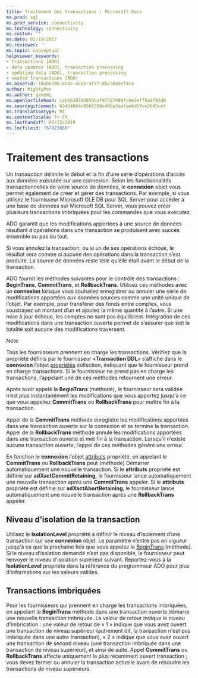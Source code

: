 ```yaml
---
title: Traitement des transactions | Microsoft Docs
ms.prod: sql
ms.prod_service: connectivity
ms.technology: connectivity
ms.custom: ''
ms.date: 01/19/2017
ms.reviewer: ''
ms.topic: conceptual
helpviewer_keywords:
- transactions [ADO]
- data updates [ADO], transaction processing
- updating data [ADO], transaction processing
- nested transactions [ADO]
ms.assetid: 74ab6706-e2dc-42cb-af77-dbc58a9cf4ce
author: MightyPen
ms.author: genemi
ms.openlocfilehash: cab6638704856baf873274807c0e2eff9a1f92d8
ms.sourcegitcommit: b2464064c0566590e486a3aafae6d67ce2645cef
ms.translationtype: MT
ms.contentlocale: fr-FR
ms.lasthandoff: 07/15/2019
ms.locfileid: "67923860"
---
```

# <a name="transaction-processing"></a>Traitement des transactions
Un *transaction* délimite le début et la fin d’une série d’opérations d’accès aux données exécutée sur une connexion. Selon les fonctionnalités transactionnelles de votre source de données, le **connexion** objet vous permet également de créer et gérer des transactions. Par exemple, si vous utilisez le fournisseur Microsoft OLE DB pour SQL Server pour accéder à une base de données sur Microsoft SQL Server, vous pouvez créer plusieurs transactions imbriquées pour les commandes que vous exécutez.  
  
 ADO garantit que les modifications apportées à une source de données résultant d’opérations dans une transaction se produisent avec succès ensemble ou pas du tout.  
  
 Si vous annulez la transaction, ou si un de ses opérations échoue, le résultat sera comme si aucune des opérations dans la transaction s’est produite. La source de données reste telle qu’elle était avant le début de la transaction.  
  
 ADO fournit les méthodes suivantes pour le contrôle des transactions : **BeginTrans**, **CommitTrans**, et **RollbackTrans**. Utilisez ces méthodes avec un **connexion** lorsque vous souhaitez enregistrer ou annuler une série de modifications apportées aux données sources comme une unité unique de l’objet. Par exemple, pour transférer des fonds entre comptes, vous soustrayez un montant d’un et ajoutez la même quantité à l’autre. Si une mise à jour échoue, les comptes ne sont pas équilibrent. Intégration de ces modifications dans une transaction ouverte permet de s’assurer que soit la totalité soit aucune des modifications traversent.  
  
> [!NOTE]
>  Tous les fournisseurs prennent en charge les transactions. Vérifiez que la propriété définis par le fournisseur «**Transaction DDL**» s’affiche dans le **connexion** l’objet [propriétés](../../../ado/reference/ado-api/properties-collection-ado.md) collection, indiquant que le fournisseur prend en charge transactions. Si le fournisseur ne prend pas en charge les transactions, l’appelant une de ces méthodes retournent une erreur.  
  
 Après avoir appelé la **BeginTrans** (méthode), le fournisseur sera validée n’est plus instantanément les modifications que vous apportez jusqu'à ce que vous appeliez **CommitTrans** ou **RollbackTrans** pour mettre fin à la transaction.  
  
 Appel de la **CommitTrans** méthode enregistre les modifications apportées dans une transaction ouverte sur la connexion et se termine la transaction. Appel de la **RollbackTrans** méthode annule les modifications apportées dans une transaction ouverte et met fin à la transaction. Lorsqu’il n’existe aucune transaction ouverte, l’appel de ces méthodes génère une erreur.  
  
 En fonction le **connexion** l’objet [attributs](../../../ado/reference/ado-api/attributes-property-ado.md) propriété, en appelant le **CommitTrans** ou **RollbackTrans** peut (méthode) Démarrer automatiquement une nouvelle transaction. Si le **attributs** propriété est définie sur **adXactCommitRetaining**, le fournisseur lance automatiquement une nouvelle transaction après une **CommitTrans** appeler. Si le **attributs** propriété est définie sur **adXactAbortRetaining**, le fournisseur lance automatiquement une nouvelle transaction après une **RollbackTrans** appeler.  
  
## <a name="transaction-isolation-level"></a>Niveau d’isolation de la transaction  
 Utilisez le **IsolationLevel** propriété à définir le niveau d’isolement d’une transaction sur une **connexion** objet. Le paramètre n’entre pas en vigueur jusqu'à ce que la prochaine fois que vous appelez le [BeginTrans](../../../ado/reference/ado-api/begintrans-committrans-and-rollbacktrans-methods-ado.md) (méthode). Si le niveau d’isolation demandé n’est pas disponible, le fournisseur peut renvoyer le niveau d’isolation supérieur suivant. Reportez-vous à la **IsolationLevel** propriété dans la référence du programmeur ADO pour plus d’informations sur les valeurs valides.  
  
## <a name="nested-transactions"></a>Transactions imbriquées  
 Pour les fournisseurs qui prennent en charge les transactions imbriquées, en appelant le **BeginTrans** méthode dans une transaction ouverte démarre une nouvelle transaction imbriquée. La valeur de retour indique le niveau d’imbrication : une valeur de retour de « 1 » indique que vous avez ouvert une transaction de niveau supérieur (autrement dit, la transaction n'est pas imbriquée dans une autre transaction), « 2 » indique que vous avez ouvert une transaction de second niveau (une transaction imbriquée dans une transaction de niveau supérieur), et ainsi de suite. Appel **CommitTrans** ou **RollbackTrans** affecte uniquement le plus récemment ouvert transaction ; vous devez fermer ou annuler la transaction actuelle avant de résoudre les transactions de niveau supérieurs.

